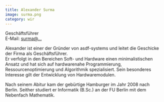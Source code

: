 ```yaml
---
title: Alexander Surma
image: surma.png
category: wir
---
```

<!-- This comment is a workaround for a bug #439 of jekyll -->
Geschäftsführer  
E-Mail: [surma@...](mailto:surma@asdf-systems.de)

Alexander ist einer der Gründer von asdf-systems und leitet die Geschicke der Firma als Geschäftsführer.  
Er verfolgt in den Bereichen Soft- und Hardware einen minimalistischen Ansatz und hat sich auf hardwarenahe Programmierung, Ressourcenoptimierung und Algorithmik spezialisiert. Sein besonderes Interesse gilt der Entwicklung von Hardwaremodulen.

Nach seinem Abitur kam der gebürtige Hamburger im Jahr 2008 nach Berlin.
Seither studiert er Informatik (B.Sc.) an der FU Berlin mit dem Nebenfach
Mathematik.

